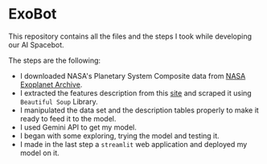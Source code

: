 # ExoBot

This repository contains all the files and the steps I took while developing our AI Spacebot.

The steps are the following:
- I downloaded NASA's Planetary System Composite data from [NASA Exoplanet Archive](https://exoplanetarchive.ipac.caltech.edu/).
- I extracted the features description from this [site](https://exoplanetarchive.ipac.caltech.edu/docs/API_PS_columns.html) and scraped it using ```Beautiful Soup``` Library.
- I manipulated the data set and the description tables properly to make it ready to feed it to the model.
- I used Gemini API to get my model.
- I began with some exploring, trying the model and testing it.
- I made in the last step a ```streamlit``` web application and deployed my model on it.
